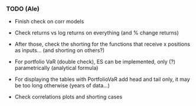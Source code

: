 ### TODO (Ale)

- Finish check on corr models

- Check returns vs log returns on everything (and % change returns)

- After those, check the shorting for the functions that receive x positions as inputs... (and shorting on others?)

- For portfolio VaR (double check), ES can be implemented, only (?) parametrically (analytical formula)

- For displaying the tables with PortfolioVaR add head and tail only, it may be too long otherwise (years of data...)

- Check correlations plots and shorting cases